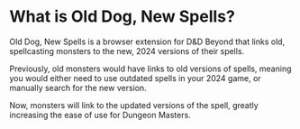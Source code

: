 <h1>What is Old Dog, New Spells?</h1>
Old Dog, New Spells is a browser extension for D&D Beyond that links old, spellcasting monsters to the new, 2024 versions of their spells.

Previously, old monsters would have links to old versions of spells, meaning you would either need to use outdated spells in your 2024 game, or manually search for the new version.

Now, monsters will link to the updated versions of the spell, greatly increasing the ease of use for Dungeon Masters.
